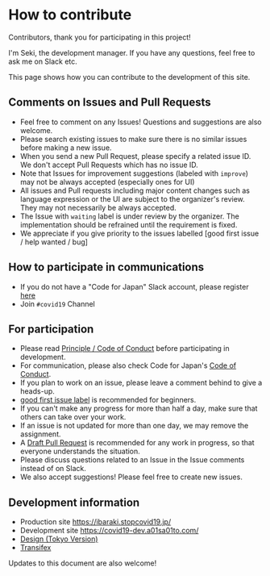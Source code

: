 # How to contribute

Contributors, thank you for participating in this project!

I'm Seki, the development manager. If you have any questions, feel free to ask me on Slack etc.

This page shows how you can contribute to the development of this site.

## Comments on Issues and Pull Requests

- Feel free to comment on any Issues! Questions and suggestions are also welcome.
- Please search existing issues to make sure there is no similar issues before making a new issue.
- When you send a new Pull Request, please specify a related issue ID. We don't accept Pull Requests which has no issue ID.
- Note that Issues for improvement suggestions (labeled with `improve`) may not be always accepted (especially ones for UI)
- All issues and Pull requests including major content changes such as language expression or the UI are subject to the organizer's review. They may not necessarily be always accepted.
- The Issue with `waiting` label is under review by the organizer. The implementation should be refrained until the requirement is fixed.
- We appreciate if you give priority to the issues labelled [good first issue / help wanted / bug]

## How to participate in communications

- If you do not have a "Code for Japan" Slack account, please register [here](https://cfjslackin.herokuapp.com/)
- Join `#covid19` Channel

## For participation

- Please read [Principle / Code of Conduct](./CODE_OF_CONDUCT.md) before participating in development.
- For communication, please also check Code for Japan's [Code of Conduct](https://github.com/codeforjapan/codeofconduct).
- If you plan to work on an issue, please leave a comment behind to give a heads-up.
- [good first issue label](https://github.com/a01sa01to/covid19-ibaraki/issues?q=is%3Aissue+is%3Aopen+label%3A%22good+first+issue%22) is recommended for beginners.
- If you can't make any progress for more than half a day, make sure that others can take over your work.
- If an issue is not updated for more than one day, we may remove the assignment.
- A [Draft Pull Request](https://help.github.com/en/github/collaborating-with-issues-and-pull-requests/about-pull-requests#draft-pull-requests) is recommended for any work in progress, so that everyone understands the situation.
- Please discuss questions related to an Issue in the Issue comments instead of on Slack.
- We also accept suggestions! Please feel free to create new issues.

## Development information

- Production site https://ibaraki.stopcovid19.jp/
- Development site https://covid19-dev.a01sa01to.com/
- [Design (Tokyo Version)](https://www.figma.com/file/V7vt80p2gauhdgTZeVNbgj/UI%E3%83%87%E3%82%B6%E3%82%A4%E3%83%B3?node-id=121%3A156)
- [Transifex](https://www.transifex.com/asas-4/covid19-ibaraki/)

Updates to this document are also welcome!
